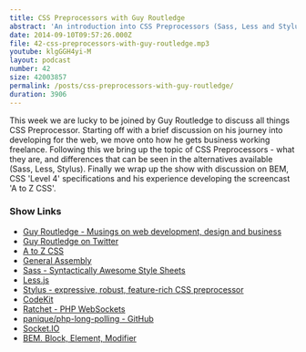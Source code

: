 ```yaml
---
title: CSS Preprocessors with Guy Routledge
abstract: 'An introduction into CSS Preprocessors (Sass, Less and Stylus) with Guy Routledge.'
date: 2014-09-10T09:57:26.000Z
file: 42-css-preprocessors-with-guy-routledge.mp3
youtube: klgGGH4yi-M
layout: podcast
number: 42
size: 42003857
permalink: /posts/css-preprocessors-with-guy-routledge/
duration: 3906
---
```


This week we are lucky to be joined by Guy Routledge to discuss all things CSS Preprocessor.
Starting off with a brief discussion on his journey into developing for the web, we move onto how he gets business working freelance.
Following this we bring up the topic of CSS Preprocessors - what they are, and differences that can be seen in the alternatives available (Sass, Less, Stylus).
Finally we wrap up the show with discussion on BEM, CSS 'Level 4' specifications and his experience developing the screencast 'A to Z CSS'.

### Show Links

- [Guy Routledge - Musings on web development, design and business](http://guyroutledge.co.uk/)
- [Guy Routledge on Twitter](https://twitter.com/guyroutledge)
- [A to Z CSS](http://www.atozcss.com/)
- [General Assembly](https://generalassemb.ly/)
- [Sass - Syntactically Awesome Style Sheets](http://sass-lang.com/)
- [Less.js](http://lesscss.org/)
- [Stylus - expressive, robust, feature-rich CSS preprocessor](http://learnboost.github.io/stylus/)
- [CodeKit](https://incident57.com/codekit/)
- [Ratchet - PHP WebSockets](http://socketo.me/)
- [panique/php-long-polling - GitHub](https://github.com/panique/php-long-polling)
- [Socket.IO](http://socket.io/)
- [BEM. Block, Element, Modifier](http://bem.info/)
